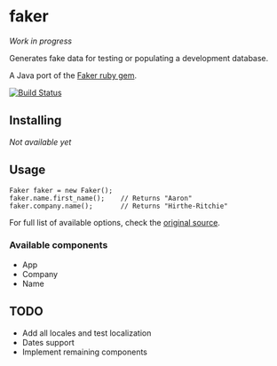 # faker

*Work in progress*

Generates fake data for testing or populating a development database.

A Java port of the [Faker ruby gem](https://github.com/stympy/faker/).

[![Build Status](https://travis-ci.org/blocoio/faker.svg?branch=master)](https://travis-ci.org/blocoio/faker)

## Installing

*Not available yet*

## Usage

    Faker faker = new Faker();
    faker.name.first_name();    // Returns "Aaron"
    faker.company.name();       // Returns "Hirthe-Ritchie"

For full list of available options, check the [original source](https://github.com/stympy/faker/blob/master/README.md).

### Available components

 - App
 - Company
 - Name

## TODO

 - Add all locales and test localization
 - Dates support
 - Implement remaining components
